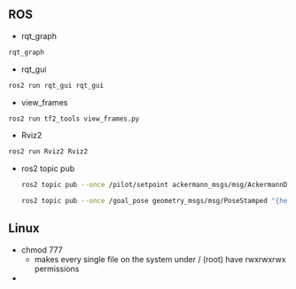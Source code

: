 ## ROS
- rqt_graph 
```bash
rqt_graph
```
- rqt_gui 
```bash
ros2 run rqt_gui rqt_gui
```
- view_frames 
```bash
ros2 run tf2_tools view_frames.py 
```
- Rviz2
```bash
ros2 run Rviz2 Rviz2
```
- ros2 topic pub 
	```bash
	ros2 topic pub --once /pilot/setpoint ackermann_msgs/msg/AckermannDrive "{speed: 3}"
	```

	```bash
	ros2 topic pub --once /goal_pose geometry_msgs/msg/PoseStamped "{header: {stamp: {sec: 0, nanosec: 0}, frame_id: 'map'}, pose: {position: {x: -200, y: -30, z: 0.0}, orientation: {x: 0.0, y: 0.0, z: 0.3, w: 1.0}}}"
	```

## Linux 
- chmod 777
	- makes every single file on the system under / (root) have rwxrwxrwx permissions 
- 